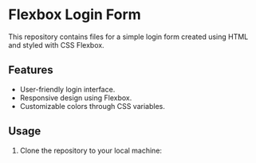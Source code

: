 # Flexbox Login Form

This repository contains files for a simple login form created using HTML and styled with CSS Flexbox.

## Features

- User-friendly login interface.
- Responsive design using Flexbox.
- Customizable colors through CSS variables.

## Usage

1. Clone the repository to your local machine:

